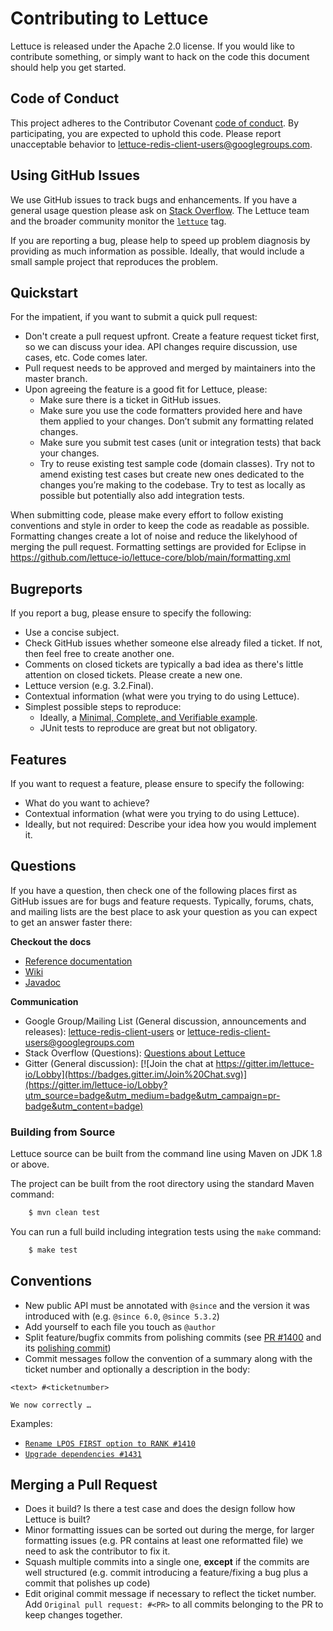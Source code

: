 # Contributing to Lettuce

Lettuce is released under the Apache 2.0 license. If you would like to contribute something, or simply want to hack on the code this document should help you get started.

## Code of Conduct

This project adheres to the Contributor Covenant [code of
conduct](CODE_OF_CONDUCT.md). By participating, you are expected to uphold this code. Please report unacceptable behavior to lettuce-redis-client-users@googlegroups.com.

## Using GitHub Issues

We use GitHub issues to track bugs and enhancements. If you have a general usage question please ask on [Stack Overflow](https://stackoverflow.com). 
The Lettuce team and the broader community monitor the [`lettuce`](https://stackoverflow.com/tags/lettuce) tag.

If you are reporting a bug, please help to speed up problem diagnosis by providing as much information as possible. 
Ideally, that would include a small sample project that reproduces the problem.

## Quickstart
 
For the impatient, if you want to submit a quick pull request:

* Don't create a pull request upfront. Create a feature request ticket first, so we can discuss your idea. API changes require discussion, use cases, etc. Code comes later.
* Pull request needs to be approved and merged by maintainers into the master branch.
* Upon agreeing the feature is a good fit for Lettuce, please:
  * Make sure there is a ticket in GitHub issues.
  * Make sure you use the code formatters provided here and have them applied to your changes. Don’t submit any formatting related changes.
  * Make sure you submit test cases (unit or integration tests) that back your changes.
  * Try to reuse existing test sample code (domain classes). Try not to amend existing test cases but create new ones dedicated to the changes you’re making to the codebase. Try to test as locally as possible but potentially also add integration tests.

When submitting code, please make every effort to follow existing conventions and style in order to keep the code as readable as possible. Formatting changes create a lot of noise and reduce the likelyhood of merging the pull request.
Formatting settings are provided for Eclipse in https://github.com/lettuce-io/lettuce-core/blob/main/formatting.xml

## Bugreports

If you report a bug, please ensure to specify the following:

* Use a concise subject.
* Check GitHub issues whether someone else already filed a ticket. If not, then feel free to create another one.
* Comments on closed tickets are typically a bad idea as there's little attention on closed tickets. Please create a new one.
* Lettuce version (e.g. 3.2.Final).
* Contextual information (what were you trying to do using Lettuce).
* Simplest possible steps to reproduce:
   * Ideally, a [Minimal, Complete, and Verifiable example](https://stackoverflow.com/help/mcve).
   * JUnit tests to reproduce are great but not obligatory.

## Features

If you want to request a feature, please ensure to specify the following:

* What do you want to achieve?
* Contextual information (what were you trying to do using Lettuce).
* Ideally, but not required: Describe your idea how you would implement it.

## Questions

If you have a question, then check one of the following places first as GitHub issues are for bugs and feature requests. Typically, forums, chats, and mailing lists are the best place to ask your question as you can expect to get an answer faster there:

**Checkout the docs**

* [Reference documentation](https://lettuce.io/docs/)
* [Wiki](https://github.com/lettuce-io/lettuce-core/wiki)
* [Javadoc](https://lettuce.io/core/release/api/)

**Communication**

* Google Group/Mailing List (General discussion, announcements and releases): [lettuce-redis-client-users](https://groups.google.com/g/lettuce-redis-client-users) or [lettuce-redis-client-users@googlegroups.com](mailto:lettuce-redis-client-users@googlegroups.com)
* Stack Overflow (Questions): [Questions about Lettuce](https://stackoverflow.com/questions/tagged/lettuce)
* Gitter (General discussion): [![Join the chat at https://gitter.im/lettuce-io/Lobby](https://badges.gitter.im/Join%20Chat.svg)](https://gitter.im/lettuce-io/Lobby?utm_source=badge&utm_medium=badge&utm_campaign=pr-badge&utm_content=badge)

### Building from Source

Lettuce source can be built from the command line using Maven on JDK 1.8 or above.

The project can be built from the root directory using the standard Maven command:

```bash
	$ mvn clean test
```

You can run a full build including integration tests using the `make` command:

```bash
	$ make test
```

## Conventions

* New public API must be annotated with `@since` and the version it was introduced with (e.g. `@since 6.0`, `@since 5.3.2`)
* Add yourself to each file you touch as `@author`
* Split feature/bugfix commits from polishing commits (see [PR #1400](https://github.com/lettuce-io/lettuce-core/commit/57489fb71a78b7d009bc88a2f95675fb0076515f) and its [polishing commit](https://github.com/lettuce-io/lettuce-core/commit/c2b2e1a0ea8d7f3b297ea16836772d42f629a7de))
* Commit messages follow the convention of a summary along with the ticket number and optionally a description in the body:

```
<text> #<ticketnumber>

We now correctly …
```

Examples:
 
* [`Rename LPOS FIRST option to RANK #1410`](https://github.com/lettuce-io/lettuce-core/commit/aa02dd07989b578a266c5e9a3ba2b406d3f0fce4)
* [`Upgrade dependencies #1431`](https://github.com/lettuce-io/lettuce-core/commit/310174566c6ad153289cd1bccd7cfad256a74911)

## Merging a Pull Request

* Does it build? Is there a test case and does the design follow how Lettuce is built?
* Minor formatting issues can be sorted out during the merge, for larger formatting issues (e.g. PR contains at least one reformatted file) we need to ask the contributor to fix it.
* Squash multiple commits into a single one, **except** if the commits are well structured (e.g. commit introducing a feature/fixing a bug plus a commit that polishes up code)
* Edit original commit message if necessary to reflect the ticket number. Add `Original pull request: #<PR>` to all commits belonging to the PR to keep changes together. 
